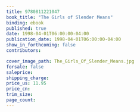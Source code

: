 ```yaml
---
title: 9780811221047
book_title: "The Girls of Slender Means"
binding: ebook
published: true
date: 1998-04-01T06:00:00-04:00
publication_date: 1998-04-01T06:00:00-04:00
show_in_forthcoming: false
contributors:

cover_image_path: The_Girls_Of_Slender_Means.jpg
forsale: false
saleprice:
shipping_charge:
price_us: 11.95
price_cn:
trim_size:
page_count:
---
```


